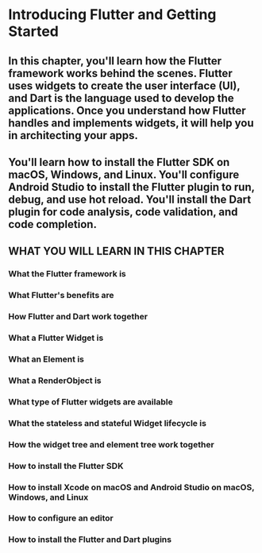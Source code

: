 # Introducing Flutter and Getting Started

## In this chapter, you'll learn how the Flutter framework works behind the scenes. Flutter uses widgets to create the user interface (UI), and Dart is the language used to develop the applications. Once you understand how Flutter handles and implements widgets, it will help you in architecting your apps.

## You'll learn how to install the Flutter SDK on macOS, Windows, and Linux. You'll configure Android Studio to install the Flutter plugin to run, debug, and use hot reload. You'll install the Dart plugin for code analysis, code validation, and code completion.

## WHAT YOU WILL LEARN IN THIS CHAPTER

### What the Flutter framework is
### What Flutter's benefits are
### How Flutter and Dart work together
### What a Flutter Widget is
### What an Element is
### What a RenderObject is
### What type of Flutter widgets are available
### What the stateless and stateful Widget lifecycle is
### How the widget tree and element tree work together
### How to install the Flutter SDK
### How to install Xcode on macOS and Android Studio on macOS, Windows, and Linux
### How to configure an editor
### How to install the Flutter and Dart plugins